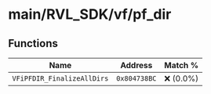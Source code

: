 # main/RVL_SDK/vf/pf_dir

## Functions

| Name | Address | Match % |
|------|---------|---------|
| `VFiPFDIR_FinalizeAllDirs` | `0x804738BC` | :x: (0.0%) |